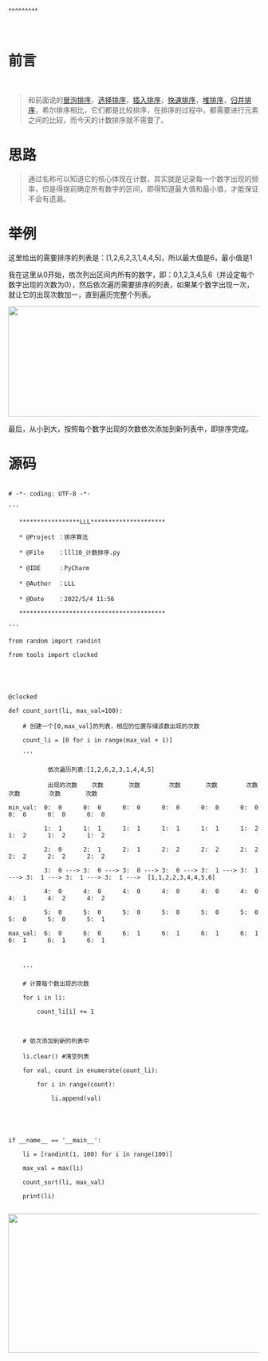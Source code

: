 
<BlogInfo title="计数排序——最简单的排序方式，没有之一？" author="白日梦想猿" pv=0 read_times=0 pre_cost_time=71 category="排序算法" tag_list="['排序算法', '计数排序']" create_time="2022.05.05 15:35:56.407770" update_time="2022.05.05 15:35:56" />

^^^^^^^^^
<p>&nbsp;</p>

<h1>前言</h1>

<p>&nbsp;</p>

<blockquote>
<p>和前面说的<a class="link-info" contenteditable="true" data-link-icon="https://csdnimg.cn/release/blog_editor_html/release2.1.0/ckeditor/plugins/CsdnLink/icons/icon-default.png?t=M3K6" data-link-title="冒泡排序" data-widget="csdnlink" href="https://blog.csdn.net/max_LLL/article/details/124456915?spm=1001.2014.3001.5501" title="冒泡排序">冒泡排序</a>，<a class="link-info" contenteditable="true" data-link-icon="https://csdnimg.cn/release/blog_editor_html/release2.1.0/ckeditor/plugins/CsdnLink/icons/icon-default.png?t=M3K6" data-link-title="选择排序" data-widget="csdnlink" href="https://blog.csdn.net/max_LLL/article/details/124477536?spm=1001.2014.3001.5501" title="选择排序">选择排序</a>，<a class="link-info" contenteditable="true" data-link-icon="https://csdnimg.cn/release/blog_editor_html/release2.1.0/ckeditor/plugins/CsdnLink/icons/icon-default.png?t=M3K6" data-link-title="插入排序" data-widget="csdnlink" href="https://blog.csdn.net/max_LLL/article/details/124480756?spm=1001.2014.3001.5501" title="插入排序">插入排序</a>，<a class="link-info" contenteditable="true" data-link-icon="https://csdnimg.cn/release/blog_editor_html/release2.1.0/ckeditor/plugins/CsdnLink/icons/icon-default.png?t=M3K6" data-link-title="快速排序" data-widget="csdnlink" href="https://blog.csdn.net/max_LLL/article/details/124484615?spm=1001.2014.3001.5501" title="快速排序">快速排序</a>，<a class="link-info" contenteditable="true" data-link-icon="https://csdnimg.cn/release/blog_editor_html/release2.1.0/ckeditor/plugins/CsdnLink/icons/icon-default.png?t=M3K6" data-link-title="堆排序" data-widget="csdnlink" href="https://blog.csdn.net/max_LLL/article/details/124568047?spm=1001.2014.3001.5501" title="堆排序">堆排序</a>，<a class="link-info" contenteditable="true" data-link-icon="https://csdnimg.cn/release/blog_editor_html/release2.1.0/ckeditor/plugins/CsdnLink/icons/icon-default.png?t=M3K6" data-link-title="归并排序" data-widget="csdnlink" href="https://blog.csdn.net/max_LLL/article/details/124568115?spm=1001.2014.3001.5501" title="归并排序">归并排序</a>，希尔排序相比，它们都是比较排序，在排序的过程中，都需要进行元素之间的比较，而今天的计数排序就不需要了。</p>
</blockquote>

<h1>思路</h1>

<blockquote>
<p>通过名称可以知道它的核心体现在计数，其实就是记录每一个数字出现的频率，但是得提前确定所有数字的区间，即得知道最大值和最小值，才能保证不会有遗漏。</p>
</blockquote>

<h1>举例</h1>

<p>这里给出的需要排序的列表是：[1,2,6,2,3,1,4,4,5]，所以最大值是6，最小值是1</p>

<p>我在这里从0开始，依次列出区间内所有的数字，即：0,1,2,3,4,5,6（并设定每个数字出现的次数为0），然后依次遍历需要排序的列表，如果某个数字出现一次，就让它的出现次数加一，直到遍历完整个列表。</p>

<p><img src="../media/image/2022/05/05/image-20220505153517-1.png" style="height:221px; width:900px" /></p>

<p>最后，从小到大，按照每个数字出现的次数依次添加到新列表中，即排序完成。&nbsp;</p>

<h1>源码</h1>

<pre data-widget="codeSnippet">
<code class="hljs language-python"><span class="hljs-comment"># -*- coding: UTF-8 -*-</span>
<span class="hljs-string">&#39;&#39;&#39;
   *****************LLL*********************
   * @Project ：排序算法                       
   * @File    ：lll10_计数排序.py                  
   * @IDE     ：PyCharm             
   * @Author  ：LLL                         
   * @Date    ：2022/5/4 11:56             
   *****************************************
&#39;&#39;&#39;</span>
<span class="hljs-keyword">from</span> random <span class="hljs-keyword">import</span> randint
<span class="hljs-keyword">from</span> tools <span class="hljs-keyword">import</span> clocked


<span class="hljs-meta">@clocked</span>
<span class="hljs-keyword">def</span> <span class="function_ hljs-title">count_sort</span>(<span class="hljs-params">li, max_val=<span class="hljs-number">100</span></span>):
    <span class="hljs-comment"># 创建一个[0,max_val]的列表，相应的位置存储该数出现的次数</span>
    count_li = [<span class="hljs-number">0</span> <span class="hljs-keyword">for</span> i <span class="hljs-keyword">in</span> <span class="hljs-built_in">range</span>(max_val + <span class="hljs-number">1</span>)]
    <span class="hljs-string">&#39;&#39;&#39;
           依次遍历列表:[1,2,6,2,3,1,4,4,5]
           出现的次数    次数       次数        次数       次数        次数        次数        次数       次数
min_val:  0:  0      0:  0      0:  0      0:  0      0:  0      0:  0      0:  0      0:  0      0:  0     
          1:  1      1:  1      1:  1      1:  1      1:  1      1:  2      1:  2      1:  2      1:  2     
          2:  0      2:  1      2:  1      2:  2      2:  2      2:  2      2:  2      2:  2      2:  2     
          3:  0 ---&gt; 3:  0 ---&gt; 3:  0 ---&gt; 3:  0 ---&gt; 3:  1 ---&gt; 3:  1 ---&gt; 3:  1 ---&gt; 3:  1 ---&gt; 3:  1 ---&gt;  [1,1,2,2,3,4,4,5,6]
          4:  0      4:  0      4:  0      4:  0      4:  0      4:  0      4:  1      4:  2      4:  2     
          5:  0      5:  0      5:  0      5:  0      5:  0      5:  0      5:  0      5:  0      5:  1     
max_val:  6:  0      6:  0      6:  1      6:  1      6:  1      6:  1      6:  1      6:  1      6:  1     
        
    &#39;&#39;&#39;</span>
    <span class="hljs-comment"># 计算每个数出现的次数</span>
    <span class="hljs-keyword">for</span> i <span class="hljs-keyword">in</span> li:
        count_li[i] += <span class="hljs-number">1</span>

    <span class="hljs-comment"># 依次添加到新的列表中</span>
    li.clear() <span class="hljs-comment">#清空列表</span>
    <span class="hljs-keyword">for</span> val, count <span class="hljs-keyword">in</span> <span class="hljs-built_in">enumerate</span>(count_li):
        <span class="hljs-keyword">for</span> i <span class="hljs-keyword">in</span> <span class="hljs-built_in">range</span>(count):
            li.append(val)


<span class="hljs-keyword">if</span> __name__ == <span class="hljs-string">&#39;__main__&#39;</span>:
    li = [randint(<span class="hljs-number">1</span>, <span class="hljs-number">100</span>) <span class="hljs-keyword">for</span> i <span class="hljs-keyword">in</span> <span class="hljs-built_in">range</span>(<span class="hljs-number">100</span>)]
    max_val = <span class="hljs-built_in">max</span>(li)
    count_sort(li, max_val)
    <span class="hljs-built_in">print</span>(li)
</code></pre>

<p><img alt="" data-widget="image" isbindedload="true" src="https://img-blog.csdnimg.cn/8ed4fb6c4544445bbb2fe10eb8ed3b17.png" style="height:279px; width:900px" /></p>

<p>&nbsp;</p>

